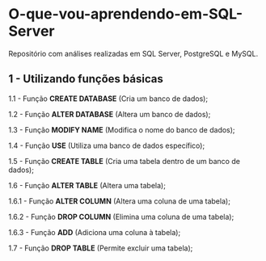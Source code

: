 # O-que-vou-aprendendo-em-SQL-Server
Repositório com análises realizadas em SQL Server, PostgreSQL e MySQL.

## 1 - Utilizando funções básicas
 1.1 - Função **CREATE DATABASE** (Cria um banco de dados);
 
 1.2 - Função **ALTER DATABASE** (Altera um banco de dados);
 
 1.3 - Função **MODIFY NAME** (Modifica o nome do banco de dados);
 
 1.4 - Função **USE** (Utiliza uma banco de dados específico);
 
 1.5 - Função **CREATE TABLE** (Cria uma tabela dentro de um banco de dados);
 
 1.6 - Função **ALTER TABLE** (Altera uma tabela);
 
  1.6.1 - Função **ALTER COLUMN** (Altera uma coluna de uma tabela);
  
  1.6.2 - Função **DROP COLUMN** (Elimina uma coluna de uma tabela);
  
  1.6.3 - Função **ADD** (Adiciona uma coluna à tabela);
  
1.7 - Função **DROP TABLE** (Permite excluir uma tabela);
 
